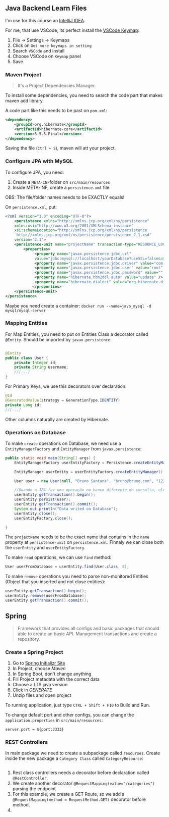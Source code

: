 ## Java Backend Learn Files

I'm use for this course an [IntelliJ IDEA](https://www.jetbrains.com/pt-br/idea/).

For me, that use VSCode, its perfect install the [VSCode Keymap](https://plugins.jetbrains.com/plugin/12062-vscode-keymap):

1. File -> Settings -> Keymaps
2. Click on `Get more keymaps in setting`
3. Search `VSCode` and install
4. Choose VSCode on `Keymap` panel
5. Save

### Maven Project

> It's a Project Dependencies Manager.

To install some dependencies, you need to search the code part that makes maven add library.

A code part like this needs to be past on `pom.xml`:

````xml
<dependency>
    <groupId>org.hibernate</groupId>
    <artifactId>hibernate-core</artifactId>
    <version>5.5.5.Final</version>
</dependency>
````

Saving the file (`Ctrl + S`), maven will att your project.

### Configure JPA with MySQL

To configure JPA, you need:

1. Create a `META-INF`folder on `src/main/resources`
2. Inside META-INF, create a `persistence.xml` file

OBS: The file/folder names needs to be EXACTLY equals!

On `persistence.xml`, put:

````xml
<?xml version="1.0" encoding="UTF-8"?>
    <persistence xmlns="http://xmlns.jcp.org/xml/ns/persistence"
    xmlns:xsi="http://www.w3.org/2001/XMLSchema-instance"
    xsi:schemaLocation="http://xmlns.jcp.org/xml/ns/persistence
     http://xmlns.jcp.org/xml/ns/persistence/persistence_2_1.xsd"
    version="2.1">
    <persistence-unit name="projectName" transaction-type="RESOURCE_LOCAL">
        <properties>
             <property name="javax.persistence.jdbc.url"
             value="jdbc:mysql://localhost/yourDatabase?useSSL=false&amp;serverTimezone=UTC" />
             <property name="javax.persistence.jdbc.driver" value="com.mysql.jdbc.Driver" />
             <property name="javax.persistence.jdbc.user" value="root" />
             <property name="javax.persistence.jdbc.password" value="" />
             <property name="hibernate.hbm2ddl.auto" value="update" />
             <property name="hibernate.dialect" value="org.hibernate.dialect.MySQL8Dialect" />
            </properties>
    </persistence-unit>
</persistence>
````

Maybe you need create a container: `docker run --name=java_mysql -d mysql/mysql-server`

### Mapping Entities

For Map Entities, you need to put on Entities Class a decorator called `@Entity`.
Should be imported by `javax.persistence`:

````java

@Entity
public class User {
    private Integer id;
    private String username;
    //[...]
}
````

For Primary Keys, we use this decorators over declaration:

````java
@Id
@GeneratedValue(strategy = GenerationType.IDENTITY)
private Long id;
//[...]
````

Other columns naturally are created by Hibernate.

### Operations on Database

To make `create` operations on Database, we need use a `EntityManagerFactory` and `EntityManager` from `javax.persistence`:

````java
public static void main(String[] args) {
    EntityManagerFactory userEntityFactory = Persistence.createEntityManagerFactory("Course");

    EntityManager userEntity = userEntityFactory.createEntityManager();

    User user = new User(null, "Bruno Santana", "bruno@bruno.com", "123456789");

    //Quando o JPA faz uma operação no banco diferente de consulta, ele precisa de uma transação
    userEntity.getTransaction().begin();
    userEntity.persist(user);
    userEntity.getTransaction().commit();
    System.out.println("Data writed on Database");
    userEntity.close();
    userEntityFactory.close();

}
````

The `projectName` needs to be the exact name that contains in the `name` property at `persistence-unit` on `persistence.xml`.
Finnaly we can close both the `userEntity` and `userEntityFactory`.

To make `read` operations, we can use `find` method:

````java
User userFromDatabase = userEntity.find(User.class, 8);
````

To make `remove` operations you need to parse non-monitored Entities (Object that you inserted and not close entities):

````java
userEntity.getTransaction().begin();
userEntity.remove(userFromDatabase);
userEntity.getTransaction().commit();
````


## Spring

> Framework that provides all configs and basic packages that should able to create an basic API. Management transactions and create a repository.

### Create a Spring Project

1. Go to [Spring Initializr Site](https://start.spring.io/)
2. In Project, choose _Maven_
3. In Spring Boot, don't change anything
4. Fill Project metadata with the correct data
5. Choose a LTS java version
6. Click in _GENERATE_
7. Unzip files and open project

To running application, just type `CTRL + Shift + F10` to Build and Run.

To change default port and other configs, you can change the `application.properties` in `src/main/resources`:

````
server.port = ${port:3333}
````

### REST Controllers

In main package we need to create a subpackage called `resourses`.
Create inside the new package a `Category Class` called `CategoryResource`:

````java
````

1. Rest class controllers needs a decorator before declaration called `@RestController`.
2. We create another decorator `@RequestMapping(value="/categories")` parsing the endpoint
3. For this example, we create a GET Route, so we add a `@RequestMapping(method = RequestMethod.GET)` decorator before method.
4. 